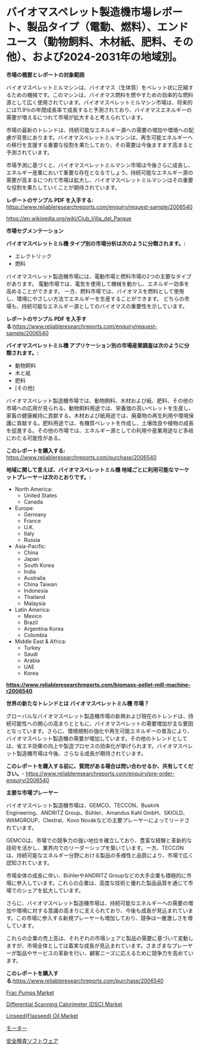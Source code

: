 <p><h1>バイオマスペレット製造機市場レポート、製品タイプ（電動、燃料）、エンドユース（動物飼料、木材紙、肥料、その他）、および2024-2031年の地域別。</h1></p><p><strong>市場の概要とレポートの対象範囲</strong></p>
<p><p>バイオマスペレットミルマシンは、バイオマス（生体質）をペレット状に圧縮するための機械です。このマシンは、バイオマス燃料を燃やすための効率的な燃料源として広く使用されています。バイオマスペレットミルマシン市場は、将来的には11.9％の年間成長率で成長すると予測されており、バイオマスエネルギーの需要が増えるにつれて市場が拡大すると考えられています。</p><p>市場の最新のトレンドは、持続可能なエネルギー源への需要の増加や環境への配慮が背景にあります。バイオマスペレットミルマシンは、再生可能エネルギーへの移行を支援する重要な役割を果たしており、その需要は今後ますます高まると予測されています。</p><p>市場予測に基づくと、バイオマスペレットミルマシン市場は今後さらに成長し、エネルギー産業において重要な存在となるでしょう。持続可能なエネルギー源の需要が高まるにつれて市場は拡大し、バイオマスペレットミルマシンはその重要な役割を果たしていくことが期待されています。</p></p>
<p><strong>レポートのサンプル PDF を入手する:</strong> <a href="https://www.reliableresearchreports.com/enquiry/request-sample/2006540">https://www.reliableresearchreports.com/enquiry/request-sample/2006540</a></p>
<p><a href="https://en.wikipedia.org/wiki/Club_Villa_del_Parque">https://en.wikipedia.org/wiki/Club_Villa_del_Parque</a></p>
<p><strong>市場セグメンテーション</strong></p>
<p><strong>バイオマスペレットミル機 タイプ別の市場分析は次のように分類されます。:</strong></p>
<p><ul><li>エレクトリック</li><li>燃料</li></ul></p>
<p><p>バイオマスペレット製造機市場には、電動市場と燃料市場の2つの主要なタイプがあります。 電動市場では、電気を使用して機械を動かし、エネルギー効率を高めることができます。 一方、燃料市場では、バイオマスを燃料として使用し、環境にやさしい方法でエネルギーを生産することができます。 どちらの市場も、持続可能なエネルギー源としてのバイオマスの重要性を示しています。</p></p>
<p><strong>レポートのサンプル PDF を入手する:</strong><a href="https://www.reliableresearchreports.com/enquiry/request-sample/2006540">https://www.reliableresearchreports.com/enquiry/request-sample/2006540</a></p>
<p><strong> バイオマスペレットミル機 アプリケーション別の市場産業調査は次のように分類されます。:</strong></p>
<p><ul><li>動物飼料</li><li>木と紙</li><li>肥料</li><li>[その他]</li></ul></p>
<p><p>バイオマスペレット製造機市場では、動物飼料、木材および紙、肥料、その他の市場への応用が見られる。動物飼料用途では、栄養価の高いペレットを生産し、家畜の健康維持に貢献する。木材および紙用途では、廃棄物の再生利用や環境保護に貢献する。肥料用途では、有機質ペレットを作成し、土壌改良や植物の成長を促進する。その他の市場では、エネルギー源としての利用や産業用途など多岐にわたる可能性がある。</p></p>
<p><strong>このレポートを購入する:</strong> <a href="https://www.reliableresearchreports.com/purchase/2006540">https://www.reliableresearchreports.com/purchase/2006540</a></p>
<p><strong>地域に関して言えば、バイオマスペレットミル機 地域ごとに利用可能なマーケットプレーヤーは次のとおりです。:</strong></p>
<p><ul>
    <li>
        North America:
        <ul>
            <li>United States</li>
            <li>Canada</li>
        </ul>
    </li>
    <li>
        Europe:
        <ul>
            <li>Germany</li>
            <li>France</li>
            <li>U.K.</li>
            <li>Italy</li>
            <li>Russia</li>
        </ul>
    </li>
    <li>
        Asia-Pacific:
        <ul>
            <li>China</li>
            <li>Japan</li>
            <li>South Korea</li>
            <li>India</li>
            <li>Australia</li>
            <li>China Taiwan</li>
            <li>Indonesia</li>
            <li>Thailand</li>
            <li>Malaysia</li>
        </ul>
    </li>
    <li>
        Latin America:
        <ul>
            <li>Mexico</li>
            <li>Brazil</li>
            <li>Argentina Korea</li>
            <li>Colombia</li>
        </ul>
    </li>
    <li>
        Middle East & Africa:
        <ul>
            <li>Turkey</li>
            <li>Saudi</li>
            <li>Arabia</li>
            <li>UAE</li>
            <li>Korea</li>
        </ul>
    </li>
    </ul></p>
<p><strong><a href="https://www.reliableresearchreports.com/biomass-pellet-mill-machine-r2006540">https://www.reliableresearchreports.com/biomass-pellet-mill-machine-r2006540</a></strong></p>
<p><strong>世界の新たなトレンドとは バイオマスペレットミル機 市場？</strong></p>
<p><p>グローバルなバイオマスペレット製造機市場の新興および現在のトレンドは、持続可能性への関心の高まりとともに、バイオマスペレットの需要増加が主な要因となっています。さらに、環境規制の強化や再生可能エネルギーの普及により、バイオマスペレット製造機の需要が増加しています。その他のトレンドとしては、省エネ効果の向上や製造プロセスの効率化が挙げられます。バイオマスペレット製造機市場は今後、さらなる成長が期待されています。</p></p>
<p><strong>このレポートを購入する前に、質問がある場合は問い合わせるか、共有してください。</strong>- <a href="https://www.reliableresearchreports.com/enquiry/pre-order-enquiry/2006540">https://www.reliableresearchreports.com/enquiry/pre-order-enquiry/2006540</a></p>
<p><strong>主要な市場プレーヤー</strong></p>
<p><p>バイオマスペレット製造機市場は、GEMCO、TECCON、Buskirk Engineering、ANDRITZ Group、Bühler、Amandus Kahl GmbH、SKIOLD、WAMGROUP、Clextral、Kovo Novákなどの主要プレーヤーによってリードされています。 </p><p>GEMCOは、市場での競争力の強い地位を確立しており、豊富な経験と革新的な技術を活かし、業界内でのリーダーシップを築いています。一方、TECCONは、持続可能なエネルギー分野における製品の多様性と品質により、市場で広く認知されています。</p><p>市場全体の成長に伴い、BühlerやANDRITZ Groupなどの大手企業も積極的に市場に参入しています。これらの企業は、高度な技術と優れた製品品質を通じて市場でのシェアを拡大しています。</p><p>さらに、バイオマスペレット製造機市場は、持続可能なエネルギーへの需要の増加や環境に対する意識の高まりに支えられており、今後も成長が見込まれています。この市場に参入する新規プレーヤーも増加しており、競争は一層激しさを増しています。</p><p>これらの企業の売上高は、それぞれの市場シェアと製品の需要に基づいて変動しますが、市場全体としては着実な成長が見込まれています。さまざまなプレーヤーが製品やサービスの革新を行い、顧客ニーズに応えるために競争力を高めています。</p></p>
<p><strong>このレポートを購入する:</strong><a href="https://www.reliableresearchreports.com/purchase/2006540">https://www.reliableresearchreports.com/purchase/2006540</a></p>
<p><p><a href="https://www.linkedin.com/pulse/global-frac-pumps-market-size-expected-reach-cagr-51-report-covers-ycyoc?trackingId=rVzpkPcGQ%2BquktgI38FDPg%3D%3D">Frac Pumps Market</a></p><p><a href="https://issuu.com/reportprime-2/docs/differential-scanning-calorimeter-dsc-market-size-">Differential Scanning Calorimeter (DSC) Market</a></p><p><a href="https://github.com/sardarp081/Market-Research-Report-List-2/blob/main/linseedflaxseed-oil-market.md">Linseed(Flaxseed) Oil Market</a></p><p><a href="https://medium.com/@verniebarton2023/%E8%87%AA%E5%8B%95%E8%BB%8A%E7%94%A3%E6%A5%AD%E5%88%86%E6%9E%90%E3%83%AC%E3%83%9D%E3%83%BC%E3%83%88-%E5%B8%82%E5%A0%B4%E8%A6%8F%E6%A8%A1-%E3%82%B7%E3%82%A7%E3%82%A2-%E5%BF%9C%E7%94%A8%E3%81%94%E3%81%A8%E3%81%AE%E3%83%88%E3%83%AC%E3%83%B3%E3%83%89-%E5%9C%B0%E5%9F%9F-%E7%AB%B6%E4%BA%89%E6%88%A6%E7%95%A5-2024%E5%B9%B4-2031%E5%B9%B4-76d375c4cd5b">モーター</a></p><p><a href="https://medium.com/@rudysimonis2023/%E3%82%B0%E3%83%AD%E3%83%BC%E3%83%90%E3%83%AB%E3%81%AA%E5%AE%89%E5%85%A8%E6%A4%9C%E6%9F%BB%E3%82%BD%E3%83%95%E3%83%88%E3%82%A6%E3%82%A7%E3%82%A2%E7%94%A3%E6%A5%AD%E3%81%AE%E8%AA%BF%E6%9F%BB%E5%A0%B1%E5%91%8A%E6%9B%B8-%E7%AB%B6%E4%BA%89%E7%92%B0%E5%A2%83-%E5%B8%82%E5%A0%B4%E8%A6%8F%E6%A8%A1-%E5%9C%B0%E5%9F%9F%E3%81%AE%E7%8A%B6%E6%B3%81-%E8%A6%8B%E9%80%9A%E3%81%97%E4%BA%88%E6%B8%AC-2024%E5%B9%B4-2031%E5%B9%B4-080082c36cef">安全検査ソフトウェア</a></p></p>